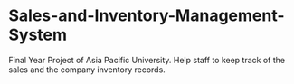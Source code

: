 # Sales-and-Inventory-Management-System
Final Year Project of Asia Pacific University. Help staff to keep track of the sales and the company inventory records.
